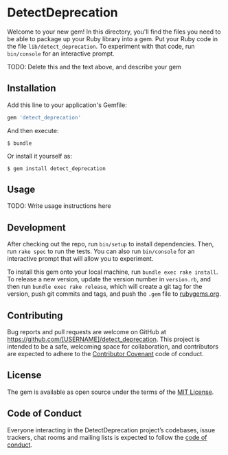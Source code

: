 # DetectDeprecation

Welcome to your new gem! In this directory, you'll find the files you need to be able to package up your Ruby library into a gem. Put your Ruby code in the file `lib/detect_deprecation`. To experiment with that code, run `bin/console` for an interactive prompt.

TODO: Delete this and the text above, and describe your gem

## Installation

Add this line to your application's Gemfile:

```ruby
gem 'detect_deprecation'
```

And then execute:

    $ bundle

Or install it yourself as:

    $ gem install detect_deprecation

## Usage

TODO: Write usage instructions here

## Development

After checking out the repo, run `bin/setup` to install dependencies. Then, run `rake spec` to run the tests. You can also run `bin/console` for an interactive prompt that will allow you to experiment.

To install this gem onto your local machine, run `bundle exec rake install`. To release a new version, update the version number in `version.rb`, and then run `bundle exec rake release`, which will create a git tag for the version, push git commits and tags, and push the `.gem` file to [rubygems.org](https://rubygems.org).

## Contributing

Bug reports and pull requests are welcome on GitHub at https://github.com/[USERNAME]/detect_deprecation. This project is intended to be a safe, welcoming space for collaboration, and contributors are expected to adhere to the [Contributor Covenant](http://contributor-covenant.org) code of conduct.

## License

The gem is available as open source under the terms of the [MIT License](https://opensource.org/licenses/MIT).

## Code of Conduct

Everyone interacting in the DetectDeprecation project’s codebases, issue trackers, chat rooms and mailing lists is expected to follow the [code of conduct](https://github.com/[USERNAME]/detect_deprecation/blob/master/CODE_OF_CONDUCT.md).
